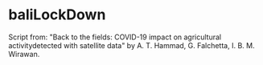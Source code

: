 # baliLockDown
Script from: "Back to the fields:  COVID-19 impact on agricultural activitydetected with satellite data" by A. T. Hammad, G. Falchetta, I. B. M. Wirawan.
